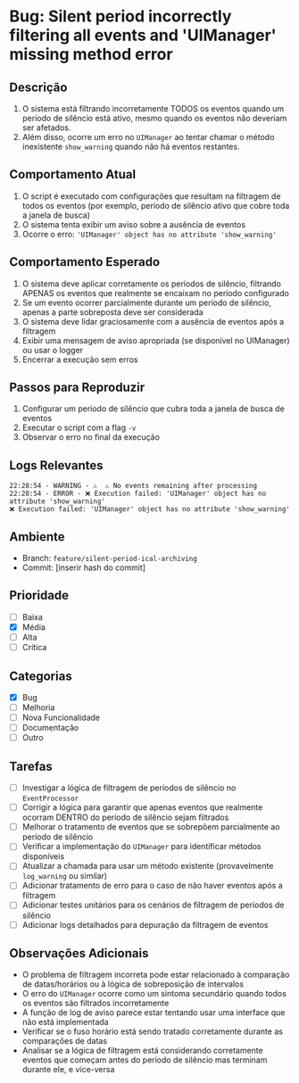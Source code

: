 # Bug: Silent period incorrectly filtering all events and 'UIManager' missing method error

## Descrição
1. O sistema está filtrando incorretamente TODOS os eventos quando um período de silêncio está ativo, mesmo quando os eventos não deveriam ser afetados.
2. Além disso, ocorre um erro no `UIManager` ao tentar chamar o método inexistente `show_warning` quando não há eventos restantes.

## Comportamento Atual
1. O script é executado com configurações que resultam na filtragem de todos os eventos (por exemplo, período de silêncio ativo que cobre toda a janela de busca)
2. O sistema tenta exibir um aviso sobre a ausência de eventos
3. Ocorre o erro: `'UIManager' object has no attribute 'show_warning'`

## Comportamento Esperado
1. O sistema deve aplicar corretamente os períodos de silêncio, filtrando APENAS os eventos que realmente se encaixam no período configurado
2. Se um evento ocorrer parcialmente durante um período de silêncio, apenas a parte sobreposta deve ser considerada
3. O sistema deve lidar graciosamente com a ausência de eventos após a filtragem
4. Exibir uma mensagem de aviso apropriada (se disponível no UIManager) ou usar o logger
5. Encerrar a execução sem erros

## Passos para Reproduzir
1. Configurar um período de silêncio que cubra toda a janela de busca de eventos
2. Executar o script com a flag `-v`
3. Observar o erro no final da execução

## Logs Relevantes
```
22:28:54 - WARNING - ⚠️  ⚠️ No events remaining after processing
22:28:54 - ERROR - ❌ Execution failed: 'UIManager' object has no attribute 'show_warning'
❌ Execution failed: 'UIManager' object has no attribute 'show_warning'
```

## Ambiente
- Branch: `feature/silent-period-ical-archiving`
- Commit: [inserir hash do commit]

## Prioridade
- [ ] Baixa
- [x] Média
- [ ] Alta
- [ ] Crítica

## Categorias
- [x] Bug
- [ ] Melhoria
- [ ] Nova Funcionalidade
- [ ] Documentação
- [ ] Outro

## Tarefas
- [ ] Investigar a lógica de filtragem de períodos de silêncio no `EventProcessor`
- [ ] Corrigir a lógica para garantir que apenas eventos que realmente ocorram DENTRO do período de silêncio sejam filtrados
- [ ] Melhorar o tratamento de eventos que se sobrepõem parcialmente ao período de silêncio
- [ ] Verificar a implementação do `UIManager` para identificar métodos disponíveis
- [ ] Atualizar a chamada para usar um método existente (provavelmente `log_warning` ou similar)
- [ ] Adicionar tratamento de erro para o caso de não haver eventos após a filtragem
- [ ] Adicionar testes unitários para os cenários de filtragem de períodos de silêncio
- [ ] Adicionar logs detalhados para depuração da filtragem de eventos

## Observações Adicionais
- O problema de filtragem incorreta pode estar relacionado à comparação de datas/horários ou à lógica de sobreposição de intervalos
- O erro do `UIManager` ocorre como um sintoma secundário quando todos os eventos são filtrados incorretamente
- A função de log de aviso parece estar tentando usar uma interface que não está implementada
- Verificar se o fuso horário está sendo tratado corretamente durante as comparações de datas
- Analisar se a lógica de filtragem está considerando corretamente eventos que começam antes do período de silêncio mas terminam durante ele, e vice-versa
